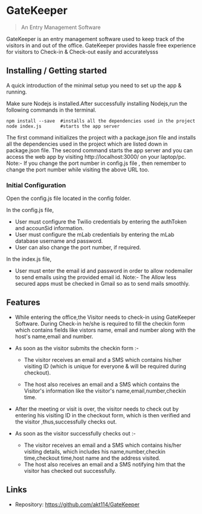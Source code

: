 

# GateKeeper
> An Entry Management Software

GateKeeper is an entry management software used to keep track of the visitors in and out of the office.
GateKeeper provides hassle free experience for visitors to Check-in & Check-out easily and accuratelysss

## Installing / Getting started

A quick introduction of the minimal setup you need to set up the app &
running.

Make sure Nodejs is installed.After successfully installing Nodejs,run the following commands in the terminal.

```shell
npm install --save  #installs all the dependencies used in the project
node index.js       #starts the app server
```

The first command initializes the project with a package.json file and installs all the dependencies used in the project which are listed down in package.json file.
The second command starts the app server and you can access the web app by visiting http://localhost:3000/ on your laptop/pc.
Note:- If you change the port number in config.js file , then remember to change the port number while visiting the above URL too.

### Initial Configuration

Open the config.js file located in the config folder.

In the config.js file,
* User must configure the Twilio credentials by entering the authToken and accounSid information.
* User must configure the mLab credentials by entering the mLab database username and password.
* User can also change the port number, if required.

In the index.js file,
* User must enter the email id and password in order to allow nodemailer to send emails using the provided email id.
Note:- The Allow less secured apps must be checked in Gmail so as to send mails smoothly.


## Features

* While entering the office,the Visitor needs to check-in using GateKeeper Software. During        Check-in he/she is required to fill the checkin form which contains fields like vistors name,    email and number along with the host's name,email and number.

* As soon as the visitor submits the checkin form :-

    * The visitor receives an email and a SMS which contains his/her visiting ID (which is         unique for everyone & will be required during checkout).

    * The host also receives an email and a SMS which contains the Visitor's information like      the visitor's name,email,number,checkin time.


* After the meeting or visit is over, the visitor needs to check out by entering his visiting ID   in the checkout form, which is then verified and the visitor ,thus,successfully checks out.

* As soon as the visitor successfully checks out :-

    * The visitor receives an email and a SMS which contains his/her visiting details, which       includes his name,number,checkin time,checkout time,host name and the address visited.
    * The host also receives an email and a SMS notifying him that the visitor has checked out     successfully.


## Links

- Repository: https://github.com/akt114/GateKeeper

